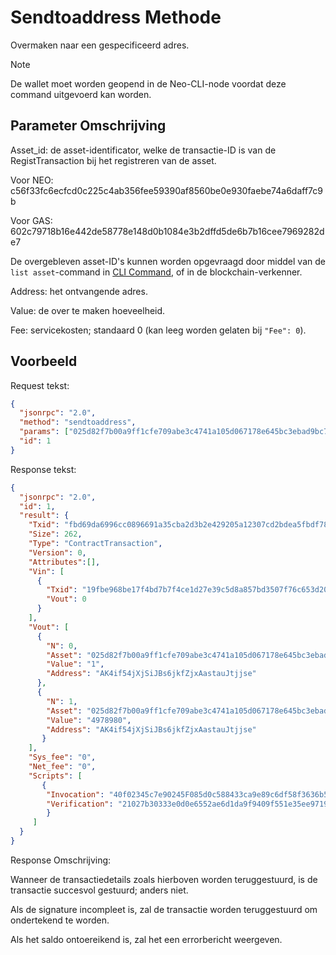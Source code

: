 # Sendtoaddress Methode

Overmaken naar een gespecificeerd adres.

> [!Note]
> De wallet moet worden geopend in de Neo-CLI-node voordat deze command uitgevoerd kan worden.

## Parameter Omschrijving

Asset_id: de asset-identificator, welke de transactie-ID is van de RegistTransaction bij het registreren van de asset.

Voor NEO: c56f33fc6ecfcd0c225c4ab356fee59390af8560be0e930faebe74a6daff7c9b

Voor GAS: 602c79718b16e442de58778e148d0b1084e3b2dffd5de6b7b16cee7969282de7

De overgebleven asset-ID's kunnen worden opgevraagd door middel van de `list asset`-command in [CLI Command](../cli.md), of in de blockchain-verkenner.

Address: het ontvangende adres.

Value: de over te maken hoeveelheid.

Fee: servicekosten; standaard 0 (kan leeg worden gelaten bij `"Fee": 0`).

## Voorbeeld

Request tekst:

```json
{
  "jsonrpc": "2.0",
  "method": "sendtoaddress",
  "params": ["025d82f7b00a9ff1cfe709abe3c4741a105d067178e645bc3ebad9bc79af47d4", "AK4if54jXjSiJBs6jkfZjxAastauJtjjse", 1],
  "id": 1
}
```

Response tekst:

```json
{
  "jsonrpc": "2.0",
  "id": 1,
  "result": {
    "Txid": "fbd69da6996cc0896691a35cba2d3b2e429205a12307cd2bdea5fbdf78dc9925",
    "Size": 262,
    "Type": "ContractTransaction",
    "Version": 0,
    "Attributes":[],
    "Vin": [
      { 
        "Txid": "19fbe968be17f4bd7b7f4ce1d27e39c5d8a857bd3507f76c653d204e1e9f8e63",
        "Vout": 0
      }
    ],
    "Vout": [
      {
        "N": 0,
        "Asset": "025d82f7b00a9ff1cfe709abe3c4741a105d067178e645bc3ebad9bc79af47d4",
        "Value": "1",
        "Address": "AK4if54jXjSiJBs6jkfZjxAastauJtjjse"
      },
      {
        "N": 1,
        "Asset": "025d82f7b00a9ff1cfe709abe3c4741a105d067178e645bc3ebad9bc79af47d4",
        "Value": "4978980",
        "Address": "AK4if54jXjSiJBs6jkfZjxAastauJtjjse"
       }
    ],
    "Sys_fee": "0",
    "Net_fee": "0",
    "Scripts": [
       {
        "Invocation": "40f02345c7e90245F085d0c588433ca9e89c6df58f3636b5240288aab5f081b1c67c3cad5946890de9001fcfe8d8b748b647b116891e6f1fb2393cc2f1aba45a81",
        "Verification": "21027b30333e0d0e6552ae6d1da9f9409f551e35ee9719305e945dc4dcba998456caac"
        }
     ]
  }
}
```

Response Omschrijving:

Wanneer de transactiedetails zoals hierboven worden teruggestuurd, is de transactie succesvol gestuurd; anders niet.

Als de signature incompleet is, zal de transactie worden teruggestuurd om ondertekend te worden.

Als het saldo ontoereikend is, zal het een errorbericht weergeven.
